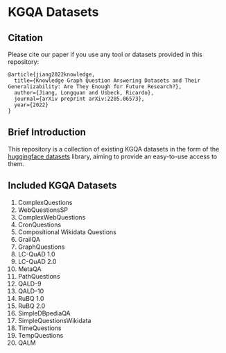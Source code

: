 # KGQA Datasets #

## Citation

Please cite our paper if you use any tool or datasets provided in this repository:

````
@article{jiang2022knowledge,
  title={Knowledge Graph Question Answering Datasets and Their Generalizability: Are They Enough for Future Research?},
  author={Jiang, Longquan and Usbeck, Ricardo},
  journal={arXiv preprint arXiv:2205.06573},
  year={2022}
}
````

## Brief Introduction
This repository is a collection of existing KGQA datasets in the form of the [huggingface datasets](https://github.com/huggingface/datasets) library, aiming to provide an easy-to-use access to them.

## Included KGQA Datasets

1. ComplexQuestions
2. WebQuestionsSP
3. ComplexWebQuestions
4. CronQuestions
5. Compositional Wikidata Questions
6. GrailQA
7. GraphQuestions
8. LC-QuAD 1.0
9. LC-QuAD 2.0
10. MetaQA
11. PathQuestions
12. QALD-9
13. QALD-10
14. RuBQ 1.0
15. RuBQ 2.0
16. SimpleDBpediaQA
17. SimpleQuestionsWikidata
18. TimeQuestions
19. TempQuestions
20. QALM